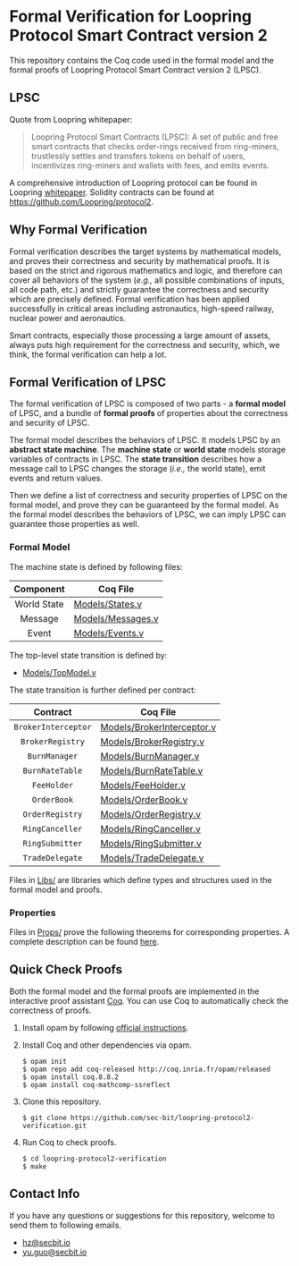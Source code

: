 # Formal Verification for Loopring Protocol Smart Contract version 2 

This repository contains the Coq code used in the formal model and the formal proofs of Loopring Protocol Smart Contract version 2 (LPSC).

## LPSC

Quote from Loopring whitepaper:
> Loopring Protocol Smart Contracts (LPSC): A set of public and free smart contracts that checks order-rings received from ring-miners, trustlessly settles and transfers tokens on behalf of users, incentivizes ring-miners and wallets with fees, and emits events.

A comprehensive introduction of Loopring protocol can be found in Loopring [whitepaper](https://github.com/Loopring/whitepaper/raw/master/en_whitepaper.pdf). Solidity contracts can be found at https://github.com/Loopring/protocol2.

## Why Formal Verification

Formal verification describes the target systems by mathematical models, and proves their correctness and security by mathematical proofs. It is based on the strict and rigorous mathematics and logic, and therefore can cover all behaviors of the system (*e.g.,* all possible combinations of inputs, all code path, etc.) and strictly guarantee the correctness and security which are precisely defined. Formal verification has been applied successfully in critical areas including astronautics, high-speed railway, nuclear power and aeronautics.

Smart contracts, especially those processing a large amount of assets, always puts high requirement for the correctness and security, which, we think, the formal verification can help a lot.

## Formal Verification of LPSC

The formal verification of LPSC is composed of two parts - a **formal model** of LPSC, and a bundle of **formal proofs** of properties about the correctness and security of LPSC.

The formal model describes the behaviors of LPSC. It models LPSC by an **abstract state machine**. The **machine state** or **world state** models storage variables of contracts in LPSC. The **state transition** describes how a message call to LPSC changes the storage (*i.e.,* the world state), emit events and return values.

Then we define a list of correctness and security properties of LPSC on the formal model, and prove they can be guaranteed by the formal model. As the formal model describes the behaviors of LPSC, we can imply LPSC can guarantee those properties as well.

### Formal Model

The machine state is defined by following files:

| Component   | Coq File                                 |
|:-----------:|------------------------------------------|
| World State | [Models/States.v](./Models/States.v)     |
| Message     | [Models/Messages.v](./Models/Messages.v) |
| Event       | [Models/Events.v](./Models/Events.v)     |

The top-level state transition is defined by:

- [Models/TopModel.v](./Models/TopModel.v)

The state transition is further defined per contract:

| Contract            | Coq File                                                |
|:-------------------:|---------------------------------------------------------|
| `BrokerInterceptor` | [Models/BrokerInterceptor.v](Models/BrokerInterceptor.v)|
| `BrokerRegistry`    | [Models/BrokerRegistry.v](Models/BrokerRegistry.v)      |
| `BurnManager`       | [Models/BurnManager.v](Models/BurnManager.v)            |
| `BurnRateTable`     | [Models/BurnRateTable.v](Models/BurnRateTable.v)        |
| `FeeHolder`         | [Models/FeeHolder.v](Models/FeeHolder.v)                |
| `OrderBook`         | [Models/OrderBook.v](Models/OrderBook.v)                |
| `OrderRegistry`     | [Models/OrderRegistry.v](Models/OrderRegistry.v)        |
| `RingCanceller`     | [Models/RingCanceller.v](Models/RingCanceller.v)        |
| `RingSubmitter`     | [Models/RingSubmitter.v](Models/RingSubmitter.v)        |
| `TradeDelegate`     | [Models/TradeDelegate.v](Models/TradeDelegate.v)        |

Files in [Libs/](./Libs/) are libraries which define types and structures used in the formal model and proofs.

### Properties

Files in [Props/](./Props/) prove the following theorems for corresponding properties. A complete description can be found [here](./README.props.md).

## Quick Check Proofs

Both the formal model and the formal proofs are implemented in the interactive proof assistant [Coq](https://coq.inria.fr/). You can use Coq to automatically check the correctness of proofs.

1. Install opam by following [official instructions](https://opam.ocaml.org/doc/Install.html).

2. Install Coq and other dependencies via opam.

    ```
    $ opam init
    $ opam repo add coq-released http://coq.inria.fr/opam/released
    $ opam install coq.8.8.2
    $ opam install coq-mathcomp-ssreflect
    ```

3. Clone this repository.

    ```
    $ git clone https://github.com/sec-bit/loopring-protocol2-verification.git
    ```
    
4. Run Coq to check proofs.

    ```
    $ cd loopring-protocol2-verification
    $ make
    ```

## Contact Info

If you have any questions or suggestions for this repository, welcome to send them to following emails.

+ [hz@secbit.io](hz@secbit.io) 
+ [yu.guo@secbit.io](yu.guo@secbit.io)
